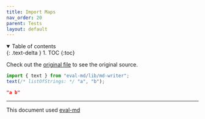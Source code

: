 ```yaml
---
title: Import Maps
nav_order: 20
parent: Tests
layout: default
---
```


<details open markdown="block">
  <summary>
    Table of contents
  </summary>
  {: .text-delta }
1. TOC
{:toc}
</details>

Check out the [original file](https://github.com/lucasavila00/eval-md/tree/main/eval-mds/tests/import-maps.md) to see the original source.

```ts
import { text } from "eval-md/lib/md-writer";
text(/* listOfStrings: */ "a", "b");
```

```json
"a b"
```

---

This document used [eval-md](https://lucasavila00.github.io/eval-md/)